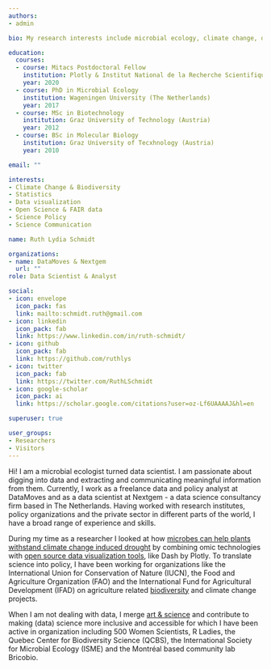 ```yaml
---
authors:
- admin

bio: My research interests include microbial ecology, climate change, data science and data visualization.

education:
  courses:
  - course: Mitacs Postdoctoral Fellow
    institution: Plotly & Institut National de la Recherche Scientifique (Canada)
    year: 2020
  - course: PhD in Microbial Ecology
    institution: Wageningen University (The Netherlands)
    year: 2017
  - course: MSc in Biotechnology
    institution: Graz University of Technology (Austria)
    year: 2012
  - course: BSc in Molecular Biology
    institution: Graz University of Tecxhnology (Austria)
    year: 2010

email: ""

interests:
- Climate Change & Biodiversity
- Statistics
- Data visualization
- Open Science & FAIR data
- Science Policy
- Science Communication

name: Ruth Lydia Schmidt

organizations:
- name: DataMoves & Nextgem
  url: ""
role: Data Scientist & Analyst

social:
- icon: envelope
  icon_pack: fas
  link: mailto:schmidt.ruth@gmail.com
- icon: linkedin
  icon_pack: fab
  link: https://www.linkedin.com/in/ruth-schmidt/
- icon: github
  icon_pack: fab
  link: https://github.com/ruthlys
- icon: twitter
  icon_pack: fab
  link: https://twitter.com/RuthLSchmidt
- icon: google-scholar
  icon_pack: ai
  link: https://scholar.google.com/citations?user=oz-Lf6UAAAAJ&hl=en

superuser: true

user_groups:
- Researchers
- Visitors
---
```


Hi! I am a microbial ecologist turned data scientist. I am passionate about digging into data and extracting and communicating meaningful information from them. Currently, I work as a freelance data and policy analyst at DataMoves and as a data scientist at Nextgem - a data science consultancy firm based in The Netherlands. Having worked with research institutes, policy organizations and the private sector in different parts of the world, I have a broad range of experience and skills.

During my time as a researcher I looked at how [microbes can help plants withstand climate change induced drought](https://theconversation.com/microbial-aromas-might-save-crops-from-drought-103960) by combining omic technologies with [open source data visualization tools](https://towardsdatascience.com/how-to-give-life-to-your-microbiome-data-using-plotly-r-1892281183cf), like Dash by Plotly. To translate science into policy, I have been working for organizations like the International Union for Conservation of Nature (IUCN), the Food and Agriculture Organization (FAO) and the International Fund for Agricultural Development (IFAD) on agriculture related [biodiversity](https://www.iucn.org/theme/ecosystem-management/our-work/agriculture-and-land-health/common-ground-report) and climate change projects.

When I am not dealing with data, I merge [art & science](https://www.sciartmagazine.com/the-art-of-microbial-communication.html) and contribute to making (data) science more inclusive and accessible for which I have been active in organization including 500 Women Scientists, R Ladies, the Quebec Center for Biodiversity Science (QCBS), the International Society for Microbial Ecology (ISME) and the Montréal based community lab Bricobio.
